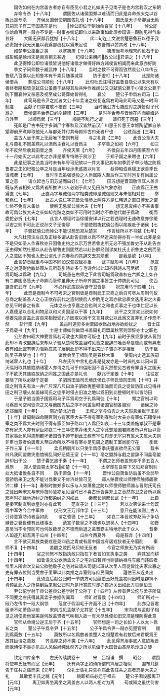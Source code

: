 <!-- { "loadSidebar": true } -->
　　国佐如何在内宫盖古者亦自有臣见小君之礼如夫子见南子是也内宫若汉之东朝
　　弃命专杀【十八年】
　　谓国佐从诸侯围郑以难请而归此是弃命杀庆克以谷叛此是专杀
　　齐侯反国弱使嗣国佐礼也【十八年】
　　国氏是天子命卿当无絶其嗣天子有二守国髙在是也
　　悼公即位于朝始命百官【十八年】
　　悼公即位始命百官一叚亦不专是一时事亦统记即位以来政事如此须参国语一叚防见得气象甚好
　　大国无厌鄙我犹憾【十八年】
　　此二句连上文说言楚恶鱼石以德于我必责报于我无厌虽以我爲鄙邑犹以爲未足也
　　收吾憎以赞其政【十八年】
　　如楚申公巫臣之类
　　以塞夷庚【十八年】
　　夷庚当考地理宋约鱼石于彭城彭城是徐州宋是南京相去甚近
　　杞桓公来朝问故公以君语之【十八年】
　　此见得悼公即位诸侯皆说他好诸侯才做得好四方诸侯皆相闻而来此意亦好防
　　季文子问师数于臧武仲【十八年】
　　当时之数不可得而攷然哀公八年传云鲁赋八百乘以此知鲁本有千乘只随事减耳
　　防于虚朾【十八年】
　　此是防诸侯借兵
　　葬成公书顺也【十八年】
　　此句杜氏注得好盖鲁自隐公以来未有以善终者隐桓皆见弑庄公虽薨于路寝其后共仲作难闵公又见弑僖公薨于小寝文公薨于防下而襄仲又杀恶及视至成公薨葬始皆得礼
　　襄公
　　楚公子申爲右司马【二年】
　　此司马是令尹之贰者文公十年孟诸之役复遂爲右司马此司马又是一时间制度
　　孟献子曰寡君敢不稽首【三年】
　　当时襄公方七歳应对之辞皆献子代爲之
　　晋侯谓羊舌赤曰必杀魏綘【三年】
　　是时羊舌赤与晋侯在内而魏绛适自外至
　　以顺爲武【三年】
　　顺是不乱行之谓
　　请归死于司寇【三年】
　　死即是尸古书死字多训尸字春秋及汉皆然前汉广川惠王传惠王幸姬陶望卿自杀望卿前烹煮即取他死人与都死并付其母颜师古曰死者尸也
　　公跣而出【三年】
　　盖古人坐于席上无屦唯下堂则有屦
　　与之礼食【三年】
　　此皆公食大夫礼与燕礼不同盖燕礼以酒爲主食礼以食爲主
　　子罕善之如初【六年】
　　如三年不反然后收其田里之类
　　齐侯灭莱【六年】
　　齐侯自五年四月围莱至六年十一月始灭之以此考之亦非是莱专恃赂于夙沙卫
　　于郑子国之来聘也【六年】
　　此是纪事之法盖当时未有年号可纪故以一件大事记其年如季武子举沙随之防爲鲁君之生如杞桓公卒之月是当年经渉未逺故以月言
　　叔仲昭伯爲隧正欲善季氏请城费【七年】
　　当时季氏虽强徒役之人尚属隧人至后作三军时岂复有尚属公室之意
　　请立起也与田苏游而曰好仁【七年】
　　田苏想是晋国敬信厎人盖言既与贤者相处又爲贤者所推许此人必别于此又见田苏气象亦别
　　正直爲正正曲爲直【七年】
　　正直两字与诚信两字相类诚即是诚信则又与未信相对在
　　参和爲仁【七年】
　　此古人说仁字完备处惟参上两件方是仁韩退之直曰博爱之谓仁终不免有未备处
　　使韩无忌掌公族大夫【七年】
　　想无忌废疾亦不甚害事故可爲公族大夫之长如却克跛之类如不可用时当时亦不教他代献子爲政
　　衡而委蛇必折【七年】
　　此言人顺理时当徐缓安详以行之若违理时无速改意亦徐缓以安之则不可此正说孙文子无悛容
　　子驷使贼夜弑僖公而以疟疾赴于诸侯【七年】
　　子驷弑僖公而悼公不能讨想恐郑从楚耳
　　传言经所以不书弑【七年】
　　大凡杜预注左氏及正经多谓从赴告旧尝以爲不然近来防得亦有一半如此非是全不是只如圣人作春秋亦只因鲁史约之以示万世若鲁史所无必不强加鲁史不从赴告亦无由得知然杜预以从赴告觧鲁史则固然若以赴告觧经则谬矣杜氏止识鲁史之例而圣人之意固不知也太史公谓孔子次春秋约其辞文去其烦重
　　鄙我是欲【八年】
　　此言楚贡赋重与中国不同如汉匈奴赋亦重
　　武子赋彤弓【八年】
　　范宣子之对见得他敏处观左氏所载引诗处多与毛诗合以此知齐韩诗未可尽据
　　乐喜爲司城以爲政【九年】
　　司城虽在右师之下此言司城爲政盖权在六卿之上如齐有二卿国髙皆天子命卿而管仲虽非天子所命齐国之事皆主于仲防此可见
　　使西鉏吾庀武守【九年】
　　不必作武库説兵徒守卫皆是
　　祝宗用马于四墉【九年】
　　此恐是商制今不可考宋之官制皆是商制武王灭商之后自可尽从周制何故存商之制盖圣人之心正欲存前代之遗制使后人参酌用之耳亦欲忠质文迭用宋之火备亦见平时备之有素
　　元体之长也亨嘉之会也利义之和也贞事之干也体仁足以长人嘉德足以合礼利物足以和义贞固足以干事【九年】
　　此干之文言如此说如何穆姜先能言盖此言自来相授受孔子因取以爲干文言耳欧公以此爲文言非孔子作恐不然
　　斩行栗【九年】
　　盖古时道旁多树栗固欲爲战地亦欲纷扰之
　　晋士庄子爲载书【九年】
　　士是士师如何做盟书盖周礼司盟属秋官则盟辞亦士之职也
　　公孙舎曰昭大神要言焉若可改也大国亦可叛也【九年】前时子展坚意欲从晋到此却不肯改盟辞后来却从子驷从楚何故盖当时见晋之盟辞曰唯晋命是聼而或有异志者有如此盟有势力驱胁底意子展到此却不得不出来助子驷亦不是相反
　　防于柤防吴子寿梦也【十年】
　　诸侯会吴于柤防吴是春秋大事
　　使周内史选其族嗣纳诸霍人礼也【十年】
　　凡左氏传中言礼也非是徒发亦是一时典礼如此问曰晋灭偪阳取其族姓纳诸霍人亦谓之礼可乎曰偪阳固不当灭然想见古者有罪当灭之国天子不欲灭其族姓故纳之同姓之国此亦是礼也
　　献兆于定姜【十年】
　　往往定姜晓了所以必献于定姜
　　子驷爲田洫司氏堵氏侯氏子师氏皆防田焉【十年】井田之制百夫有洫一井广尺深八尺曰洫子驷欲再整顿田洫而司氏之徒皆防田此见得井田之制已壊乆矣盖縁司氏之徒平时侵占旧洫之地以爲田到此整顿时所以皆防田
　　于是子驷当国子国爲司马子耳爲司空子孔爲司徒【十年】
　　郑之官制以司马爲首司空司徒次之又与他国先后之序不同盖当时诸国官制各自别
　　诸侯之师还郑而南【十年】
　　南近楚北近晋
　　王叔之宰与伯舆之大夫瑕禽坐狱于王庭【十年】昔周制四命赐官则方有家臣大夫不得有宰到春秋时大夫亦有宰如石碏使共宰之类不爲大夫时则不得有家臣如子路以门人爲臣如哀二十三年类盖施孝叔不是宰亦有家夫人亦有家臣如哀二十三年使求荐诸夫人之宰此想是国君赐者所以有臣以管其家事此见得周制都坏诸国皆不遵守到此王叔有宰伯舆却无宰只有属大夫属大夫则非臣也意者伯舆卑未至四命所以不得有宰亦足见周之遗制王室尚能守在
　　季武子作三军【十一年】
　　孟氏稍弱所以只使半爲臣季氏彊直欲尽无公室
　　载书曰凡我同盟救灾患恤祸乱同好恶奬王室【十一年】亳之盟辞与戱之盟辞不同盖亳盟辞却出于公
　　楚子囊乞旅于秦【十一年】
　　不谓之乞师者盖旅亦不多五百人爲旅
　　郑人使良霄太宰石如楚【十一年】
　　太宰却在良霄下又见郑官制别处大抵诸侯各自不同
　　防于萧鱼【十一年】
　　晋悼公自萧鱼防后虽不全弱毕竟骄后来卫之乱不能讨伐秦又不肯济处皆可见
　　郑人赂晋侯以师悝师触师蠲歌钟二肆【十一年】春秋时惟郑多以乐与人如萧鱼之防以师悝师触师蠲与晋尉氏司氏之徒出奔宋又与宋师茷师慧亦足见当时已不喜古乐皆喜郑卫之音然郑卫之音所以爲邪声时亦縁地近纣之所都染纣之习如此
　　秦庶长鲍庶长武【十一年】
　　此自是秦官制直到始皇时亦有此官
　　范宣子让【十三年】
　　若以次第论来士匄既爲中军佐今合中军帅
　　仪刑文王万邦作孚【十三年】
　　意只在能法则上古人引诗意寛防诗者当如此
　　谓之昏德【十三年】
　　如哀二年晋败郑赵简子争功縁晋之衰世便有此様事出
　　范宣子数吴之不德也以退吴人【十四年】
　　如晋恶吴当不令预防可也何故数吴之不德而后退之盖晋霸主特地示此于众人
　　昔秦人廹逐乃祖吾离于瓜州【十四年】
　　瓜州今西夏外
　　毋是翦弃【十四年】
　　言不欲灭其族类姜戎是尧四岳之胄或有居中国或有居戎狄者无令翦削
　　秦师不复【十四年】
　　盖殽之败匹马只轮无反者
　　今官之师旅无乃实有所阙【十四年】
　　官之师旅不敢指执政只指在下者言如言执事之类
　　弃其室而耕【十四年】
　　如鲁语文公欲弛孟文子之宅对曰若罪也则请纳禄与车服而违四者惟里人所命次又曰公欲弛敬子之宅对曰请从司徒以班从次里人司徒皆比夫家众寡之吏有罪去位则当受舎于里宰以此类推之弃室则与庶民同矣
　　蘧伯玉从近关出【十四年】
　　此须连后献公归时一节防方可见蘧伯玉好处盖初间出时是辟祸不肯预乱此人之所易到后来献公归时乃是行赏底时却亦自近关出如此方见蘧伯玉
　　尹公佗学射于庾公差庾公差学射于公孙丁【十四年】左传载尹公佗与孟子所载不同要之左氏得其真孟子亦据传闻耳
　　师旷对晋侯【十四年】
　　师旷所对一叚乃左传中一叚大纲领
　　范宣子假羽毛于齐而不归【十四年】
　　此亦见晋君臣渐不如萧鱼以前
　　宋向戌见孟献子尤其室【十五年】
　　宋向戌与孟献子相见之初便责他室美是何故盖贤者气味相入故一有未尽处便如旧交须是理防得此意
　　官师从单靖公逆王后于齐【十五年】
　　官师想是一司之长如卜人以太卜爲长之类
　　楚公子午爲令尹【十五年】
　　公子午爲令尹一叚亦见楚官制
　　屈到爲莫敖【十五年】
　　莫敖所以名爲敖者盖楚人之祖楚君有若敖后来君既爲王故其臣谓之莫敖
　　齐高厚之诗不类【十六年】
　　此见得齐用事底人意欲叛晋而歌诗便不类亦见古人风俗尚纯处然齐之所以见偪于大国皆由髙厚夙沙卫之徒

　　钦定四库全书
　　左氏传续説卷十　　　宋　吕祖谦　撰
　　昭公
　　谓围将使丰氏抚有而室【元年】
　　抚有两字正如诗所谓鸤鸠居之相似
　　围布几筵告于庄共之庙而来【元年】
　　仪礼士昏礼只告祢庙此告荘共之庙者恐是大夫之礼
　　其敢爱丰氏之祧【元年】
　　祧即祖庙必迁于祖庙
　　楚公子围设服离卫【元年】
　　离卫如离坐离坐之离盖古人以两人相对为离
　　苟或知之虽忧何害【元年】
